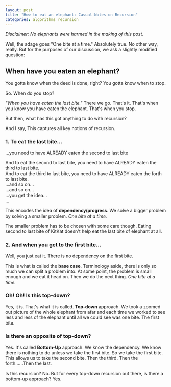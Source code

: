```yaml
---
layout: post
title: "How to eat an elephant: Casual Notes on Recursion"
categories: algorithms recursion
---
```


_Disclaimer: No elephants were harmed in the making of this post._

Well, the adage goes "One bite at a time." Absolutely true. No other way, really. But for the purposes of our discussion, we ask a slightly modified question:

## When have you eaten an elephant?
You gotta know when the deed is done, right? You gotta know when to stop.

So. When do you stop? 

_"When you have eaten the last bite."_ There we go. That's it. That's when you know you have eaten the elephant. That's when you stop.

But then, what has this got anything to do with recursion?

And I say, This captures all key notions of recursion.

### 1. To eat the last bite...
...you need to have ALREADY eaten the second to last bite

And to eat the second to last bite, you need to have ALREADY eaten the third to last bite.<br/>
And to eat the third to last bite, you need to have ALREADY eaten the forth to last bite.<br/>
...and so on...<br/>
...and so on...<br/>
...you get the idea...<br/>
...

This encodes the idea of __dependency/progress__. 
We solve a bigger problem by solving a smaller problem.
_One bite at a time._

The smaller problem has to be chosen with some care though. Eating second to last bite of KitKat doesn't help eat the last bite of elephant at all.

### 2. And when you get to the first bite...
Well, you just eat it. There is no dependency on the first bite. 

This is what is called the **base case**. 
Terminology aside, there is only so much we can split a problem into. 
At some point, the problem is small enough and we eat it head on. Then we do the next thing. _One bite at a time._

### Oh! Oh! Is this top-down?
Yes, it is. That's what it is called. **Top-down** approach. We took a zoomed out picture of the whole elephant from afar and each time we worked to see less and less of the elephant until all we could see was one bite. The first bite.

### Is there an opposite of top-down?
Yes. It's called **Bottom-Up** approach. We know the dependency. We know there is nothing to do unless we take the first bite. So we take the first bite. This allows us to take the second bite. Then the third. Then the forth......Then the last.

Is this recursion? No. But for every top-down recursion out there, is there a bottom-up approach? Yes.

